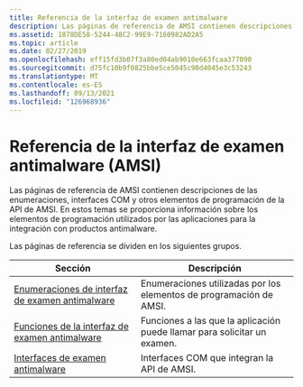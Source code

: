 ```yaml
---
title: Referencia de la interfaz de examen antimalware
description: Las páginas de referencia de AMSI contienen descripciones de las enumeraciones, interfaces COM y otros elementos de programación de la API de AMSI.
ms.assetid: 1878DE58-5244-48C2-99E9-7160982AD2A5
ms.topic: article
ms.date: 02/27/2019
ms.openlocfilehash: eff15fd3b07f3a80ed04ab9010e663fcaa377090
ms.sourcegitcommit: d75fc10b9f0825bbe5ce5045c90d4045e3c53243
ms.translationtype: MT
ms.contentlocale: es-ES
ms.lasthandoff: 09/13/2021
ms.locfileid: "126968936"
---
```

# <a name="antimalware-scan-interface-amsi-reference"></a>Referencia de la interfaz de examen antimalware (AMSI)

Las páginas de referencia de AMSI contienen descripciones de las enumeraciones, interfaces COM y otros elementos de programación de la API de AMSI. En estos temas se proporciona información sobre los elementos de programación utilizados por las aplicaciones para la integración con productos antimalware.

Las páginas de referencia se dividen en los siguientes grupos.

| Sección | Descripción |
|-|-|
| [Enumeraciones de interfaz de examen antimalware](antimalware-scan-interface-enumerations.md) | Enumeraciones utilizadas por los elementos de programación de AMSI. |
| [Funciones de la interfaz de examen antimalware](antimalware-scan-interface-functions.md) | Funciones a las que la aplicación puede llamar para solicitar un examen. |
| [Interfaces de examen antimalware](antimalware-scan-interface-interfaces.md) | Interfaces COM que integran la API de AMSI. |
